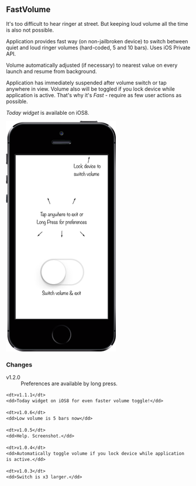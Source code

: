 ## FastVolume

It's too difficult to hear ringer at street. But keeping loud volume all the time is also not possible.

Application provides fast way (on non-jailbroken device) to switch between quiet and loud ringer volumes (hard-coded, 5 and 10 bars). Uses iOS Private API.

Volume automatically adjusted (if necessary) to nearest value on every launch and resume from background.

Application has immediately suspended after volume switch or tap anywhere in view. Volume also will be toggled if you lock device while application is active. That's why it's *Fast* - require as few user actions as possible.

*Today widget* is available on iOS8.

![screenshot](screenshot.png)

### Changes

<dl>
    <dt>v1.2.0</dt>
    <dd>Preferences are available by long press.</dd>

    <dt>v1.1.1</dt>
    <dd>Today widget on iOS8 for even faster volume toggle!</dd>

    <dt>v1.0.6</dt>
    <dd>Low volume is 5 bars now</dd>

    <dt>v1.0.5</dt>
    <dd>Help. Screenshot.</dd>

    <dt>v1.0.4</dt>
    <dd>Automatically toggle volume if you lock device while application is active.</dd>

    <dt>v1.0.3</dt>
    <dd>Switch is x3 larger.</dd>
</dl>
